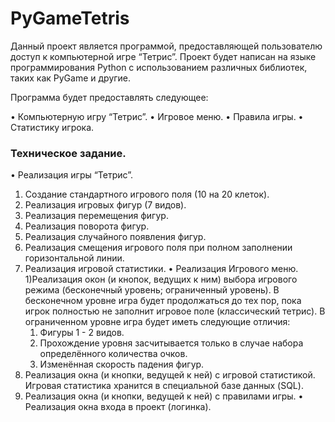 # PyGameTetris

Данный проект является программой, предоставляющей пользователю доступ к компьютерной игре “Тетрис”. 
Проект будет написан на языке программирования Python с использованием различных библиотек, таких как PyGame и другие.

Программа будет предоставлять следующее:

•	Компьютерную игру “Тетрис”.
•	Игровое меню.
•	Правила игры.
•	Статистику игрока.

### Техническое задание.

•	Реализация игры “Тетрис”.
  1) Создание стандартного игрового поля (10 на 20 клеток).
  2) Реализация игровых фигур (7 видов).
  3) Реализация перемещения фигур.
  4) Реализация поворота фигур.
  5) Реализация случайного появления фигур.
  6) Реализация смещения игрового поля при полном заполнении горизонтальной линии.
  7) Реализация игровой статистики.
•	Реализация Игрового меню.
  1)Реализация окон (и кнопок, ведущих к ним) выбора игрового режима (бесконечный уровень; ограниченный уровень).
    В бесконечном уровне игра будет продолжаться до тех пор, пока игрок полностью не заполнит игровое поле (классический тетрис).
    В ограниченном уровне игра будет иметь следующие отличия:
        1) Фигуры 1 - 2 видов.
        2) Прохождение уровня засчитывается только в случае набора определённого количества очков.
        3) Изменённая скорость падения фигур.
  2) Реализация окна (и кнопки, ведущей к ней) с игровой статистикой.
     Игровая статистика хранится в специальной базе данных (SQL).
  4) Реализация окна (и кнопки, ведущей к ней) с правилами игры.
•	Реализация окна входа в проект (логинка).

